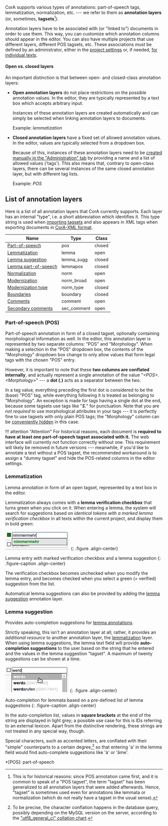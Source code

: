 CorA supports various types of annotations: part-of-speech tags, lemmatization,
normalization, etc. --- we refer to them as **annotation layers** (or,
sometimes, **tagsets**[^tagsets]).

Annotation layers have to be associated with (or "linked to") documents in order
to use them.  This way, you can customize which annotation columns should appear
in the editor.  You can also have multiple projects that use different layers,
different POS tagsets, etc.  These associations must be defined by an
administrator, either in the [project settings](admin-projects.md) or, if
needed, [for individual texts](doc-manage.md#tagset-links).

#### Open vs. closed layers

An important distinction is that between open- and closed-class annotation
layers:

+ **Open annotation layers** do not place restrictions on the possible
  annotation values.  In the editor, they are typically represented by a text
  box which accepts arbitrary input.

    Instances of these annotation layers are created automatically and can
    simply be selected when linking annotation layers to documents.

    Example: *lemmatization*

+ **Closed annotation layers** have a fixed set of allowed annotation values.
  In the editor, values are typically selected from a dropdown box.

    Because of this, instances of these annotation layers need to be [created
    manually in the "Administration" tab](admin-tagsets.md) by providing a
    name and a list of allowed values ('tags').  This also means that,
    contrary to open-class layers, there can be several instances of the same
    closed annotation layer, but with different tag lists.

    Example: *POS*

## List of annotation layers

Here is a list of all annotation layers that CorA currently supports.  Each
layer has an internal "type", i.e. a short abbreviation which identifies it.
This type string is used when [importing tagsets](admin-tagsets.md) and also
appears in XML tags when exporting documents in [CorA-XML format](coraxml.md).

Name                                  | Type           | Class
------------------------------------- | -------------- | ------------
[Part-of-speech](#part-of-speech-pos) | pos            | closed
[Lemmatization](#lemmatization)       | lemma          | open
[Lemma suggestion](#lemma-suggestion) | lemma_sugg     | closed
[Lemma part-of-speech](#lemma-part-of-speech) | lemmapos | closed
[Normalization](#normalization)       | norm           | open
[Modernization](#modernization)       | norm_broad     | open
[Modernization type](#modernization-type) | norm_type  | closed
[Boundaries](#boundaries)             | boundary       | closed
[Comments](#comments)                 | comment        | open
[Secondary comments](#comments)       | sec_comment    | open

### Part-of-speech (POS)

Part-of-speech annotation in form of a closed tagset, optionally containing
morphological information as well.  In the editor, this annotation layer is
represented by two separate columns: "POS" and "Morphology".  When making a
selection in the "POS" dropdown box, the contents of the "Morphology" dropdown
box change to only allow values that form legal tags with the chosen "POS"
entry.

However, it is important to note that these **two columns are conflated
internally**, and actually represent a single annotation of the value
"*<POS\>.<Morphology\>*" --- a **dot (.)** acts as a separator between the two.

In a tag value, everything preceding the first dot is considered to be the
(base) "POS" tag, while everything following it is treated as belonging to
"Morphology".  An exception is made for tags having a single dot at the end,
because some tagsets use tags like "*$.*" for punctuation.  Note that you
are *not required* to use morphological attributes in your tags --- it is
perfectly fine to use tagsets with only plain POS tags; the "Morphology" column
can be [conveniently hidden](doc-customize.md) in this case.

!!! attention "Attention"
    For historical reasons, each document is **required to have at least one
    part-of-speech tagset associated with it.** The web interface will currently
    not function correctly without one.  This requirement will likely be removed
    in future versions --- meanwhile, if you'd like to annotate a text without
    a POS tagset, the recommended workaround is to assign a "dummy tagset" and
    hide the POS-related columns in the editor settings.

### Lemmatization

Lemma annotation in form of an open tagset, represented by a text box in the
editor.

Lemmatization always comes with a **lemma verification checkbox** that turns
green when you click on it.  When entering a lemma, the system will search for
suggestions based on *identical tokens with a marked lemma verification
checkbox* in all texts within the current project, and display them in bold
green:

![](img/layers-lemma.png)
{: .figure .align-center}

Lemma entry with marked verification checkbox and a lemma suggestion
{: .figure-caption .align-center}

The verification checkbox becomes unchecked when you modify the lemma entry, and
becomes checked when you select a green (= verified) suggestion from the list.

Automatical lemma suggestions can also be provided by adding the
[lemma suggestion](#lemma-suggestion) annotation layer.

### Lemma suggestion

Provides auto-completion suggestions for [lemma annotations](#lemmatization).

Strictly speaking, this isn't an annotation layer at all; rather, it provides an
*additional resource* to another annotation layer, the
[lemmatization](#lemmatization) layer.  When using lemma suggestions, the lemma
text field will provide **auto-completion suggestions** to the user based on the
string that he entered and the values in the lemma suggestion "tagset".  A
maximum of twenty suggestions can be shown at a time.

![](img/layers-lemma_sugg.png)
{: .figure .align-center}

Auto-completion for lemmata based on a pre-defined list of lemma suggestions
{: .figure-caption .align-center}

In the auto-completion list, values in **square brackets** at the end of the
string are displayed in light grey; a possible use case for this is IDs
referring to an external lexicon.  Apart from the distinctive rendering, these
strings are not treated in any special way, though.

Special characters, such as accented letters, are conflated with their "simple"
counterparts to a certain degree,[^conflation] so that entering 'a' in the lemma
field would find auto-complete suggestions like 'à' or 'âme'.



[^tagsets]: This is for historical reasons: since POS annotation came first, and
it is common to speak of a "POS tagset", the term "tagset" has been generalized
to all annotation layers that were added afterwards.  Hence, "tagset" is
sometimes used even for annotations like lemmata or normalization (which do not
really have a tagset in the usual sense).

[^conflation]: To be precise, the character conflation happens in the database
query, possibly depending on the MySQL version on the server, according to
the ["utf8_general_ci"
collation chart](http://collation-charts.org/mysql60/mysql604.utf8_general_ci.european.html).

*[POS]: part-of-speech
